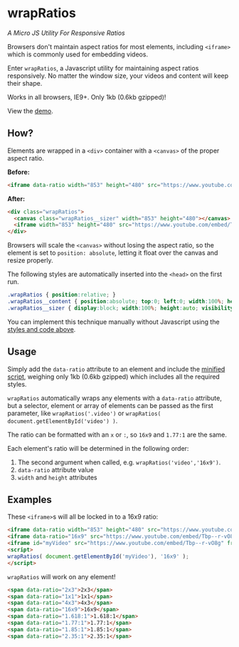 # wrapRatios
*A Micro JS Utility For Responsive Ratios*
  
Browsers don't maintain aspect ratios for most elements, including `<iframe>` which is commonly used for embedding videos. 

Enter `wrapRatios`, a Javascript utility for maintaining aspect ratios responsively. No matter the window size, your videos and content will keep their shape.

Works in all browsers, IE9+. Only 1kb (0.6kb gzipped)!

View the [demo](http://codepen.io/shshaw/full/BNXWOo).

## How?

Elements are wrapped in a `<div>` container with a `<canvas>` of the proper aspect ratio. 

**Before:**
```html
<iframe data-ratio width="853" height="480" src="https://www.youtube.com/embed/Tbp--r-vO8g" frameborder="0" allowfullscreen></iframe>
```

**After:**

```html
<div class="wrapRatios">
  <canvas class="wrapRatios__sizer" width="853" height="480"></canvas>
  <iframe width="853" height="480" src="https://www.youtube.com/embed/Tbp--r-vO8g" frameborder="0" allowfullscreen="" class=" wrapRatios__content"></iframe>
</div>
```

Browsers will scale the `<canvas>` without losing the aspect ratio, so the element is set to `position: absolute`, letting it float over the canvas and resize properly.

The following styles are automatically inserted into the `<head>` on the first run.

```css
.wrapRatios { position:relative; }
.wrapRatios__content { position:absolute; top:0; left:0; width:100%; height:100%; }
.wrapRatios__sizer { display:block; width:100%; height:auto; visibility:hidden; }
```

You can implement this technique manually without Javascript using the [styles and code above](http://codepen.io/shshaw/pen/ZGgXLj).


## Usage

Simply add the `data-ratio` attribute to an element and include the [minified script](wrapRatios.min.js), weighing only 1kb (0.6kb gzipped) which includes all the required styles.

`wrapRatios` automatically wraps any elements with a `data-ratio` attribute, but a selector, element or array of elements can be passed as the first parameter, like `wrapRatios('.video')` or `wrapRatios( document.getElementById('video') )`.

The ratio can be formatted with an `x` or `:`, so `16x9` and `1.77:1` are the same. 

Each element's ratio will be determined in the following order:

1. The second argument when called, e.g. `wrapRatios('video','16x9')`.
2. `data-ratio` attribute value
3. `width` and `height` attributes

## Examples

These `<iframe>`s will all be locked in to a 16x9 ratio:

```html
<iframe data-ratio width="853" height="480" src="https://www.youtube.com/embed/Tbp--r-vO8g" frameborder="0" allowfullscreen></iframe>
<iframe data-ratio="16x9" src="https://www.youtube.com/embed/Tbp--r-vO8g" frameborder="0" allowfullscreen></iframe>
<iframe id="myVideo" src="https://www.youtube.com/embed/Tbp--r-vO8g" frameborder="0" allowfullscreen></iframe>
<script>
wrapRatios( document.getElementById('myVideo'), '16x9' );
</script>
```

`wrapRatios` will work on any element!

```html
<span data-ratio="2x3">2x3</span>
<span data-ratio="1x1">1x1</span>
<span data-ratio="4x3">4x3</span>
<span data-ratio="16x9">16x9</span>
<span data-ratio="1.618:1">1.618:1</span>
<span data-ratio="1.77:1">1.77:1</span>
<span data-ratio="1.85:1">1.85:1</span>
<span data-ratio="2.35:1">2.35:1</span>
```
